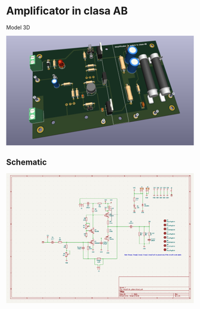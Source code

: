 # Amplificator in clasa AB 

Model 3D

![](docs/3dmodel.png)

## Schematic
![](docs/schematic.png)

